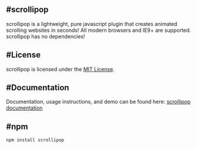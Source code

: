 #scrollipop
-----------
scrollipop is a lightweight, pure javascript plugin that creates animated scrolling websites in seconds!
All modern browsers and IE9+ are supported. scrollipop has no dependencies!


#License
--------
scrollipop is licensed under the [MIT License](https://opensource.org/licenses/MIT). 


#Documentation
--------------
Documentation, usage instructions, and demo can be found here:
[scrollipop documentation](https://ligipop.github.io/scrollipop/)


#npm
----
`npm install scrollipop`
